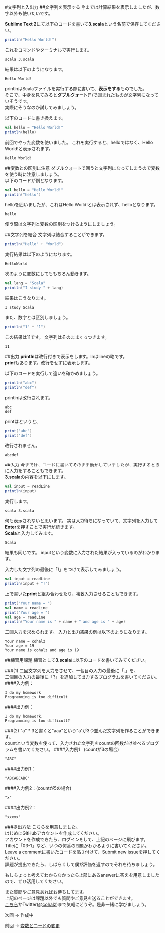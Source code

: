 #文字列と入出力
##文字列を表示する
今までは計算結果を表示しましたが、数字以外も使いたいです。

**Sublime Text 2**にて以下のコードを書いて**3.scala**という名前で保存してください。  
```scala
println("Hello World!")
```
これをコマンドやターミナルで実行します。
```
scala 3.scala
```
結果は以下のようになります。
```
Hello World!
```
printlnはScalaファイルを実行する際に書いて、**表示をする**ものでした。  
そこで、中身を見てみると**ダブルクォート**(**"**)で囲まれたものが文字列になっていそうです。  
実際にそうなのか試してみましょう。

以下のコードに書き換えます。
```scala
val hello = "Hello World!"
println(hello)
```
前回でやった変数を使いました。
これを実行すると、helloではなく、Hello World!と表示されます。
```
Hello World!
```

##変数との区別に注意
ダブルクォートで囲うと文字列になってしまうので変数を使う時に注意しましょう。  
以下のコードが例となります。
```scala
val hello = "Hello World!"
println("hello")
```
helloを囲いましたが、これはHello World!とは表示されず、helloとなります。
```
hello
```
使う際は文字列と変数の区別をつけるようにしましょう。


##文字列を結合
文字列は結合することができます。
```scala
println("Hello" + "World")
```
実行結果は以下のようになります。
```
HelloWorld
```
次のように変数にしてももちろん動きます。
```scala
val lang = "Scala"
println("I study " + lang)
```
結果はこうなります。
```
I study Scala
```

また、数字とは区別しましょう。
```scala
println("1" + "1")
```
この結果は11です。
文字列はそのままくっつきます。
```
11
```

##出力
**println**は改行付きで表示をします。lnはlineの略です。  
**print**もあります。改行をせずに表示します。  

以下のコードを実行して違いを確かめましょう。
```scala
println("abc")
println("def")
```
printlnは改行されます。
```
abc
def
```
printはというと、
```scala
print("abc")
print("def")
```
改行されません。
```
abcdef
```
##入力
今までは、コードに書いてそのまま動かしていましたが、実行するときに入力をすることもできます。  
**3.scala**の内容を以下にします。
```scala
val input = readLine
println(input)
```
実行します。
```
scala 3.scala
```
何も表示されないと思います。
実は入力待ちになっていて、文字列を入力して**Enter**を押すことで実行が続きます。  
**Scala**と入力してみます。
```
Scala
```
結果も同じです。
inputという変数に入力された結果が入っているのがわかります。

入力した文字列の最後に「**!**」をつけて表示してみましょう。
```scala
val input = readLine
println(input + "!")
```
上で書いた**print**と組み合わせたり、複数入力させることもできます。
```scala
print("Your name = ")
val name = readLine
print("Your age = ")
val age = readLine
println("Your name is " + name + " and age is " + age)
```
二回入力を求められます。
入力と出力結果の例は以下のようになります。
```
Your name = cohalz
Your age = 19
Your name is cohalz and age is 19
```

##練習用課題
練習として**3.scala**に以下のコードを書いてみてください。  

###(1)
二回文字列を入力をさせて、一個目の入力の最後に「.」を、  
二個目の入力の最後に「?」を追加して出力するプログラムを書いてください。
####入力例：
```
I do my homework
Programming is too difficult
```
####出力例：
```
I do my homework.
Programming is too difficult?
```
  
###(2)
"a" * 3と書くと"aaa"という"a"が3つ並んだ文字列を作ることができます。  
countという変数を使って、入力された文字列をcountの回数だけ並べるプログラムを書いてください。
####入力例1：(countが3の場合)
```
"ABC"
```
####出力例1：
```
"ABCABCABC"
```

####入力例2：(countが5の場合)
```
"x"
```
####出力例2：
```
"xxxxx"
```

###提出方法
[こちら](https://github.com/cohalz/scala-for-programming-beginner/issues/new)を用意しました。  
はじめにGitHubアカウントを作成してください。  
アカウントを作成できたら、ログインをして、上記のページに飛びます。  
Titleに「03-1」など、いつの何番の問題かわかるように書いてください。  
Leave a commentに書いたコードを貼り付けて、Submit new issueを押してください。   
課題が提出できたら、しばらくして僕が評価を返すのでそれを待ちましょう。  

もしちょっと考えてわからなかったら上部にあるanswerに答えを用意しましたので、ぜひ活用してください。

また質問やご意見あればお待ちしてます。  
上記のページは課題以外でも質問やご意見を送ることができます。  
[こちら](https://github.com/cohalz/scala-for-programming-beginner/issues/new)かTwitter([@cohalz](https://twitter.com/cohalz))まで気軽にどうぞ。是非一緒に学びましょう。

次回 -> 作成中

前回 -> [変数とコードの変更](https://github.com/cohalz/scala-for-programming-beginner/tree/master/02)
